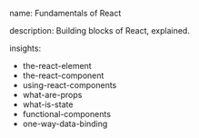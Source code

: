 name: Fundamentals of React

description: Building blocks of React, explained.

insights:
  - the-react-element
  - the-react-component
  - using-react-components
  - what-are-props
  - what-is-state
  - functional-components
  - one-way-data-binding